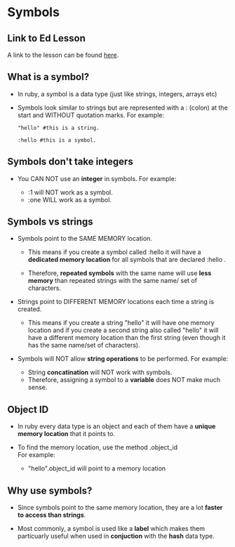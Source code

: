 # Symbols

## Link to Ed Lesson

A link to the lesson can be found [here](https://ait.instructure.com/courses/3520/pages/symbols-and-hashes?module_item_id=272722).


##  What is a symbol?

- In ruby, a symbol is a data type (just like strings, integers, arrays etc)

- Symbols look similar to strings but are represented with a : (colon) at the start and WITHOUT quotation marks. For example:

      "hello" #this is a string.

      :hello #this is a symbol.


##  Symbols don't take integers

  - You CAN NOT use an **integer** in symbols. For example:

    - :1 will NOT work as a symbol.
    - :one WILL work as a symbol.

## Symbols vs strings

- Symbols point to the SAME MEMORY location. 

  - This means if you create a symbol called :hello it will have a **dedicated memory location** for all symbols that are declared :hello . 
  
  - Therefore, **repeated symbols** with the same name will use **less memory** than repeated strings with the same name/ set of characters. 

- Strings point to DIFFERENT MEMORY locations each time a string is created. 

  - This means if you create a string "hello" it will have one memory location and if you create a second string also called "hello" it will have a different memory location than the first string (even though it has the same name/set of characters). 

- Symbols will NOT allow **string operations** to be performed. For example:

  - String **concatination** will NOT work with symbols. 
  - Therefore, assigning a symbol to a **variable** does NOT make much sense.


## Object ID

- In ruby every data type is an object and each of them have a **unique memory location** that it points to. 

- To find the memory location, use the method .object_id  
For example:

   - "hello".object_id will point to a memory location

## Why use symbols?

- Since symbols point to the same memory location, they are a lot **faster to access than strings**. 

- Most commonly, a symbol is used like a **label** which makes them particuarly useful when used in **conjuction** with the **hash** data type.